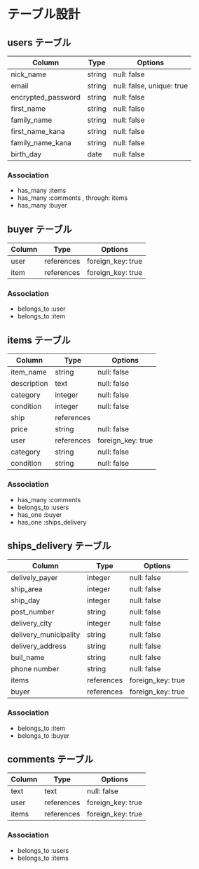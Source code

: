 # テーブル設計

## users テーブル

| Column             | Type   | Options                   |
| ------------------ | ------ | ------------------------- |
| nick_name          | string | null: false               |
| email              | string | null: false, unique: true |
| encrypted_password | string | null: false               |
| first_name         | string | null: false               |
| family_name        | string | null: false               |
| first_name_kana    | string | null: false               |
| family_name_kana   | string | null: false               |
| birth_day          | date   | null: false               |

### Association

- has_many :items
- has_many :comments , through: items
- has_many :buyer

## buyer テーブル

| Column            | Type       | Options           |
| ----------------- | ---------- | ----------------- |
| user              | references | foreign_key: true |
| item              | references | foreign_key: true |

### Association

- belongs_to  :user
- belongs_to  :item

## items テーブル

| Column       | Type       | Options           |
| ------------ | -----------| ----------------- |
| item_name    | string     | null: false       |
| description  | text       | null: false       |
| category     | integer    | null: false       |
| condition    | integer    | null: false       |
| ship         | references |                   |
| price        | string     | null: false       |
| user         | references | foreign_key: true |
| category     | string     | null: false       |
| condition    | string     | null: false       |

### Association

- has_many :comments
- belongs_to :users
- has_one :buyer
- has_one :ships_delivery

## ships_delivery テーブル

| Column                 | Type       | Options           |
| ---------------------- | -----------| ----------------- |
| delively_payer         | integer    | null: false       |
| ship_area              | integer    | null: false       |
| ship_day               | integer    | null: false       |
| post_number            | string     | null: false       |
| delivery_city          | integer    | null: false       |
| delivery_municipality  | string     | null: false       |
| delivery_address       | string     | null: false       |
| buil_name              | string     | null: false       |
| phone number           | string     | null: false       |
| items                  | references | foreign_key: true |
| buyer                  | references | foreign_key: true |

### Association

- belongs_to :item
- belongs_to :buyer

## comments テーブル

| Column    | Type       | Options           |
| --------- | ---------- | ----------------- |
| text      | text       | null: false       |
| user      | references | foreign_key: true |
| items     | references | foreign_key: true |

### Association

- belongs_to :users
- belongs_to :items